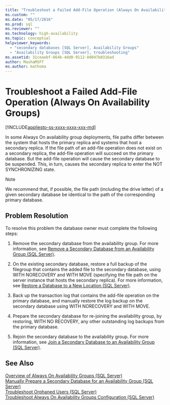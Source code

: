 ```yaml
---
title: "Troubleshoot a Failed Add-File Operation (Always On Availability Groups) | Microsoft Docs"
ms.custom: ""
ms.date: "05/17/2016"
ms.prod: sql
ms.reviewer: ""
ms.technology: high-availability
ms.topic: conceptual
helpviewer_keywords: 
  - "secondary databases [SQL Server], Availability Groups"
  - "Availability Groups [SQL Server], troubleshooting"
ms.assetid: 31ceaebf-864b-4dd0-9112-0d047b0316ad
author: MashaMSFT
ms.author: mathoma
---
```

# Troubleshoot a Failed Add-File Operation (Always On Availability Groups)
[!INCLUDE[appliesto-ss-xxxx-xxxx-xxx-md](../../../includes/appliesto-ss-xxxx-xxxx-xxx-md.md)]

  In some Always On availability group deployments, file paths differ between the system that hosts the primary replica and systems that host a secondary replica. If the file path of an add-file operation does not exist on a secondary replica, the add-file operation will succeed on the primary database. But the add-file operation will cause the secondary database to be suspended. This, in turn, causes the secondary replica to enter the NOT SYNCHRONIZING state.  
  
> [!NOTE]  
>  We recommend that, if possible, the file path (including the drive letter) of a given secondary database be identical to the path of the corresponding primary database.  
  
## Problem Resolution  
 To resolve this problem the database owner must complete the following steps:  
  
1.  Remove the secondary database from the availability group. For more information, see [Remove a Secondary Database from an Availability Group &#40;SQL Server&#41;](../../../database-engine/availability-groups/windows/remove-a-secondary-database-from-an-availability-group-sql-server.md).  
  
2.  On the existing secondary database, restore a full backup of the filegroup that contains the added file to the secondary database, using WITH NORECOVERY and WITH MOVE (specifying the file path on the server instance that hosts the secondary replica). For more information, see [Restore a Database to a New Location &#40;SQL Server&#41;](../../../relational-databases/backup-restore/restore-a-database-to-a-new-location-sql-server.md).  
  
3.  Back up the transaction log that contains the add-file operation on the primary database, and manually restore the log backup on the secondary database using WITH NORECOVERY and WITH MOVE.  
  
4.  Prepare the secondary database for re-joining the availability group, by restoring, WITH NO RECOVERY, any other outstanding log backups from the primary database.  
  
5.  Rejoin the secondary database to the availability group. For more information, see [Join a Secondary Database to an Availability Group &#40;SQL Server&#41;](../../../database-engine/availability-groups/windows/join-a-secondary-database-to-an-availability-group-sql-server.md).  
  
## See Also  
 [Overview of Always On Availability Groups &#40;SQL Server&#41;](../../../database-engine/availability-groups/windows/overview-of-always-on-availability-groups-sql-server.md)   
 [Manually Prepare a Secondary Database for an Availability Group &#40;SQL Server&#41;](../../../database-engine/availability-groups/windows/manually-prepare-a-secondary-database-for-an-availability-group-sql-server.md)   
 [Troubleshoot Orphaned Users &#40;SQL Server&#41;](../../../sql-server/failover-clusters/troubleshoot-orphaned-users-sql-server.md)   
 [Troubleshoot Always On Availability Groups Configuration &#40;SQL Server&#41;](../../../database-engine/availability-groups/windows/troubleshoot-always-on-availability-groups-configuration-sql-server.md)
